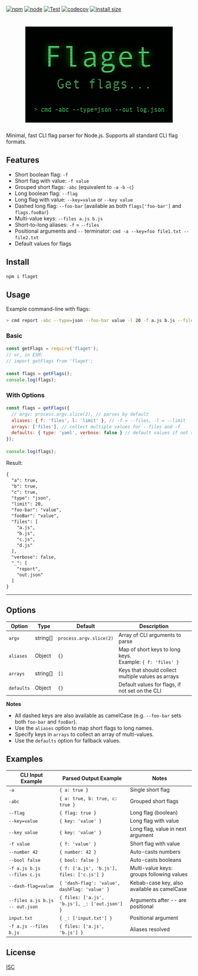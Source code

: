 [![npm](https://img.shields.io/npm/v/flaget?logo=npm&color=brightgreen "npm package")](https://www.npmjs.com/package/ansis "download npm package")
[![node](https://img.shields.io/node/v/flaget)](https://nodejs.org)
[![Test](https://github.com/webdiscus/flaget/actions/workflows/test.yml/badge.svg)](https://github.com/webdiscus/flaget/actions/workflows/test.yml)
[![codecov](https://codecov.io/gh/webdiscus/flaget/graph/badge.svg?token=ETZKAUG7D3)](https://codecov.io/gh/webdiscus/flaget)
[![install size](https://packagephobia.com/badge?p=flaget)](https://packagephobia.com/result?p=flaget)

<h1 align="center">
  <img width="400" src="docs/logo.png" alt="Flaget">
</h1>

Minimal, fast CLI flag parser for Node.js.
Supports all standard CLI flag formats.

## Features

- Short boolean flag: `-f`
- Short flag with value: `-f value`
- Grouped short flags: `-abc` (equivalent to `-a` `-b` `-c`)
- Long boolean flag: `--flag`
- Long flag with value: `--key=value` or `--key value`
- Dashed long flag: `--foo-bar` (available as both `flags['foo-bar']` and `flags.fooBar`)
- Multi-value keys: `--files a.js b.js`
- Short-to-long aliases: `-f` = `--files`
- Positional arguments and `--` terminator: `cmd -a --key=foo file1.txt -- file2.txt`
- Default values for flags

## Install

```bash
npm i flaget
```

## Usage

Example command-line with flags:
```bash
> cmd report -abc --type=json --foo-bar value -l 20 -f a.js b.js --files c.js d.js -- out.json
```

### Basic

```js
const getFlags = require('flaget');
// or, in ESM:
// import getFlags from 'flaget';

const flags = getFlags();
console.log(flags);
```

### With Options

```js
const flags = getFlags({
  // argv: process.argv.slice(2), // parses by default
  aliases: { f: 'files', l: 'limit' }, // -f = --files, -l = --limit
  arrays: ['files'], // collect multiple values for --files and -f
  defaults: { type: 'yaml', verbose: false } // default values if not set in CLI
});

console.log(flags);
```

Result:

```json5
{
  "a": true,
  "b": true,
  "c": true,
  "type": "json",
  "limit": 20,
  "foo-bar": "value",
  "fooBar": "value",
  "files": [
    "a.js",
    "b.js",
    "c.js",
    "d.js"
  ],
  "verbose": false,
  "_": [
    "report",
    "out.json"
  ]
}
```

---

## Options

| Option     | Type       | Default                  | Description                                                   |
|------------|------------| ------------------------ |---------------------------------------------------------------|
| `argv`     | string[]   | `process.argv.slice(2)`  | Array of CLI arguments to parse                               |
| `aliases`  | Object     | `{}`                     | Map of short keys to long keys.<br>Example: `{ f: 'files' }`  |
| `arrays`   | string[]   | `[]`                     | Keys that should collect multiple values as arrays            |
| `defaults` | Object     | `{}`                     | Default values for flags, if not set on the CLI               |

**Notes**

- All dashed keys are also available as camelCase (e.g. `--foo-bar` sets both `foo-bar` and `fooBar`).
- Use the `aliases` option to map short flags to long names.
- Specify keys in `arrays` to collect an array of multi-values.
- Use the `defaults` option for fallback values.


## Examples

| CLI Input Example                | Parsed Output Example                          | Notes                                       |
|----------------------------------|------------------------------------------------|---------------------------------------------|
| `-a`                             | `{ a: true }`                                  | Single short flag                           |
| `-abc`                           | `{ a: true, b: true, c: true }`                | Grouped short flags                         |
| `--flag`                         | `{ flag: true }`                               | Long flag (boolean)                         |
| `--key=value`                    | `{ key: 'value' }`                             | Long flag with value                        |
| `--key value`                    | `{ key: 'value' }`                             | Long flag, value in next argument           |
| `-f value`                       | `{ f: 'value' }`                               | Short flag with value                       |
| `--number 42`                    | `{ number: 42 }`                               | Auto-casts numbers                          |
| `--bool false`                   | `{ bool: false }`                              | Auto-casts booleans                         |
| `-f a.js b.js`<br>`--files c.js` | `{ f: ['a.js', 'b.js'], files: ['c.js'] }`     | Multi-value keys: groups following values   |
| `--dash-flag=value`              | `{ 'dash-flag': 'value', dashFlag: 'value' }`  | Kebab-case key, also available as camelCase |
| `--files a.js b.js -- out.json`  | `{ files: ['a.js', 'b.js'], _: ['out.json'] }` | Arguments after -- are positional           |
| `input.txt`                      | `{ _: ['input.txt'] }`                         | Positional argument                         |
| `-f a.js --files b.js`           | `{ files: ['a.js', 'b.js'] }`                  | Aliases resolved                            |

## License

[ISC](https://github.com/webdiscus/flaget/blob/master/LICENSE)